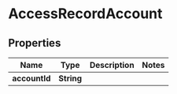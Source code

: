 # AccessRecordAccount

## Properties

Name | Type | Description | Notes
------------ | ------------- | ------------- | -------------
**accountId** | **String** |  | 


